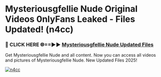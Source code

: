 # Mysteriousgfellie Nude Original Videos 0nlyFans Leaked - Files Updated! (n4cc)

<h3>🔴 CLICK HERE 🌐==►► <a href="https://tinyurl.com/yc6ubb5a" rel="nofollow">Mysteriousgfellie Nude Updated Files</a></h3>

Get Mysteriousgfellie Nude and all content. Now you can access all videos and pictures of Mysteriousgfellie Nude. New Updated Files 2025!

[![n4cc](https://i.imgur.com/7eu0CRL.gif)](https://tinyurl.com/yc6ubb5a)
